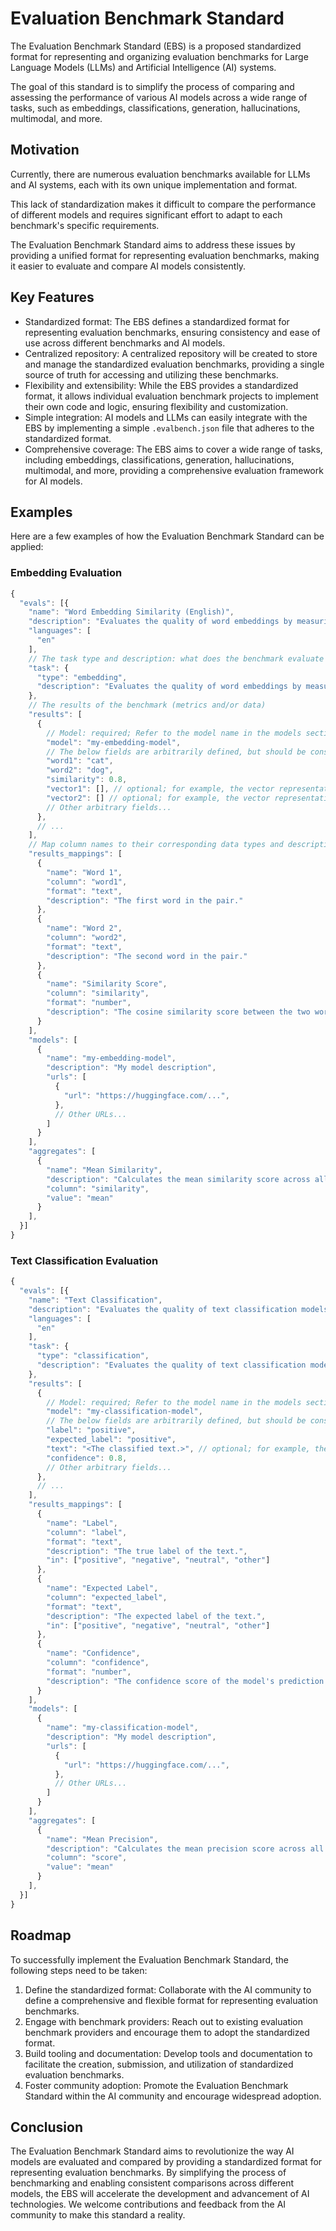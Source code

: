 # Evaluation Benchmark Standard

The Evaluation Benchmark Standard (EBS) is a proposed standardized format for representing and organizing evaluation benchmarks for Large Language Models (LLMs) and Artificial Intelligence (AI) systems.

The goal of this standard is to simplify the process of comparing and assessing the performance of various AI models across a wide range of tasks, such as embeddings, classifications, generation, hallucinations, multimodal, and more.

## Motivation

Currently, there are numerous evaluation benchmarks available for LLMs and AI systems, each with its own unique implementation and format.

This lack of standardization makes it difficult to compare the performance of different models and requires significant effort to adapt to each benchmark's specific requirements.

The Evaluation Benchmark Standard aims to address these issues by providing a unified format for representing evaluation benchmarks, making it easier to evaluate and compare AI models consistently.

## Key Features

- Standardized format: The EBS defines a standardized format for representing evaluation benchmarks, ensuring consistency and ease of use across different benchmarks and AI models.
- Centralized repository: A centralized repository will be created to store and manage the standardized evaluation benchmarks, providing a single source of truth for accessing and utilizing these benchmarks.
- Flexibility and extensibility: While the EBS provides a standardized format, it allows individual evaluation benchmark projects to implement their own code and logic, ensuring flexibility and customization.
- Simple integration: AI models and LLMs can easily integrate with the EBS by implementing a simple `.evalbench.json` file that adheres to the standardized format.
- Comprehensive coverage: The EBS aims to cover a wide range of tasks, including embeddings, classifications, generation, hallucinations, multimodal, and more, providing a comprehensive evaluation framework for AI models.

## Examples

Here are a few examples of how the Evaluation Benchmark Standard can be applied:

### Embedding Evaluation

```js
{
  "evals": [{
    "name": "Word Embedding Similarity (English)",
    "description": "Evaluates the quality of word embeddings by measuring the cosine similarity between word pairs.",
    "languages": [
      "en"
    ],
    // The task type and description: what does the benchmark evaluate specifically?
    "task": {
      "type": "embedding",
      "description": "Evaluates the quality of word embeddings by measuring the cosine similarity between word pairs."
    },
    // The results of the benchmark (metrics and/or data)
    "results": [
      {
        // Model: required; Refer to the model name in the models section
        "model": "my-embedding-model",
        // The below fields are arbitrarily defined, but should be consistent across all results
        "word1": "cat",
        "word2": "dog",
        "similarity": 0.8,
        "vector1": [], // optional; for example, the vector representation of the first word
        "vector2": [] // optional; for example, the vector representation of the second word
        // Other arbitrary fields...
      },
      // ...
    ],
    // Map column names to their corresponding data types and descriptions
    "results_mappings": [
      {
        "name": "Word 1",
        "column": "word1",
        "format": "text",
        "description": "The first word in the pair."
      },
      {
        "name": "Word 2",
        "column": "word2",
        "format": "text",
        "description": "The second word in the pair."
      },
      {
        "name": "Similarity Score",
        "column": "similarity",
        "format": "number",
        "description": "The cosine similarity score between the two words."
      }
    ],
    "models": [
      {
        "name": "my-embedding-model",
        "description": "My model description",
        "urls": [
          {
            "url": "https://huggingface.com/...",
          },
          // Other URLs...
        ]
      }
    ],
    "aggregates": [
      {
        "name": "Mean Similarity",
        "description": "Calculates the mean similarity score across all word pairs.",
        "column": "similarity",
        "value": "mean"
      }
    ],
  }]
}
```

### Text Classification Evaluation

```js
{
  "evals": [{
    "name": "Text Classification",
    "description": "Evaluates the quality of text classification models by measuring the precision, recall, and F1 score.",
    "languages": [
      "en"
    ],
    "task": {
      "type": "classification",
      "description": "Evaluates the quality of text classification models by measuring the precision, recall, and F1 score."
    },
    "results": [
      {
        // Model: required; Refer to the model name in the models section
        "model": "my-classification-model",
        // The below fields are arbitrarily defined, but should be consistent across all results
        "label": "positive",
        "expected_label": "positive",
        "text": "<The classified text.>", // optional; for example, the text that was classified
        "confidence": 0.8,
        // Other arbitrary fields...
      },
      // ...
    ],
    "results_mappings": [
      {
        "name": "Label",
        "column": "label",
        "format": "text",
        "description": "The true label of the text.",
        "in": ["positive", "negative", "neutral", "other"]
      },
      {
        "name": "Expected Label",
        "column": "expected_label",
        "format": "text",
        "description": "The expected label of the text.",
        "in": ["positive", "negative", "neutral", "other"]
      },
      {
        "name": "Confidence",
        "column": "confidence",
        "format": "number",
        "description": "The confidence score of the model's prediction.",
      }
    ],
    "models": [
      {
        "name": "my-classification-model",
        "description": "My model description",
        "urls": [
          {
            "url": "https://huggingface.com/...",
          },
          // Other URLs...
        ]
      }
    ],
    "aggregates": [
      {
        "name": "Mean Precision",
        "description": "Calculates the mean precision score across all labels.",
        "column": "score",
        "value": "mean"
      }
    ],
  }]
}
```

## Roadmap

To successfully implement the Evaluation Benchmark Standard, the following steps need to be taken:

1. Define the standardized format: Collaborate with the AI community to define a comprehensive and flexible format for representing evaluation benchmarks.
2. Engage with benchmark providers: Reach out to existing evaluation benchmark providers and encourage them to adopt the standardized format.
3. Build tooling and documentation: Develop tools and documentation to facilitate the creation, submission, and utilization of standardized evaluation benchmarks.
4. Foster community adoption: Promote the Evaluation Benchmark Standard within the AI community and encourage widespread adoption.

## Conclusion

The Evaluation Benchmark Standard aims to revolutionize the way AI models are evaluated and compared by providing a standardized format for representing evaluation benchmarks. By simplifying the process of benchmarking and enabling consistent comparisons across different models, the EBS will accelerate the development and advancement of AI technologies. We welcome contributions and feedback from the AI community to make this standard a reality.

